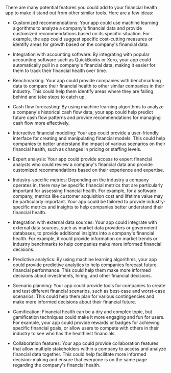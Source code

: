 There are many potential features you could add to your financial health app to make it stand out from other similar tools. Here are a few ideas:

- Customized recommendations: Your app could use machine learning algorithms to analyze a company's financial data and provide customized recommendations based on its specific situation. For example, the app could suggest specific cost-cutting measures or identify areas for growth based on the company's financial data.

- Integration with accounting software: By integrating with popular accounting software such as QuickBooks or Xero, your app could automatically pull in a company's financial data, making it easier for them to track their financial health over time.

- Benchmarking: Your app could provide companies with benchmarking data to compare their financial health to other similar companies in their industry. This could help them identify areas where they are falling behind and take steps to catch up.

- Cash flow forecasting: By using machine learning algorithms to analyze a company's historical cash flow data, your app could help predict future cash flow patterns and provide recommendations for managing cash flow more effectively.

- Interactive financial modeling: Your app could provide a user-friendly interface for creating and manipulating financial models. This could help companies to better understand the impact of various scenarios on their financial health, such as changes in pricing or staffing levels.

- Expert analysis: Your app could provide access to expert financial analysts who could review a company's financial data and provide customized recommendations based on their experience and expertise.

- Industry-specific metrics: Depending on the industry a company operates in, there may be specific financial metrics that are particularly important for assessing financial health. For example, for a software company, metrics like customer acquisition cost and lifetime value may be particularly important. Your app could be tailored to provide industry-specific metrics and insights to help companies better understand their financial health.

- Integration with external data sources: Your app could integrate with external data sources, such as market data providers or government databases, to provide additional insights into a company's financial health. For example, it could provide information on market trends or industry benchmarks to help companies make more informed financial decisions.

- Predictive analytics: By using machine learning algorithms, your app could provide predictive analytics to help companies forecast future financial performance. This could help them make more informed decisions about investments, hiring, and other financial decisions.

- Scenario planning: Your app could provide tools for companies to create and test different financial scenarios, such as best-case and worst-case scenarios. This could help them plan for various contingencies and make more informed decisions about their financial future.

- Gamification: Financial health can be a dry and complex topic, but gamification techniques could make it more engaging and fun for users. For example, your app could provide rewards or badges for achieving specific financial goals, or allow users to compete with others in their industry to see who has the healthiest financials.

- Collaboration features: Your app could provide collaboration features that allow multiple stakeholders within a company to access and analyze financial data together. This could help facilitate more informed decision-making and ensure that everyone is on the same page regarding the company's financial health.
